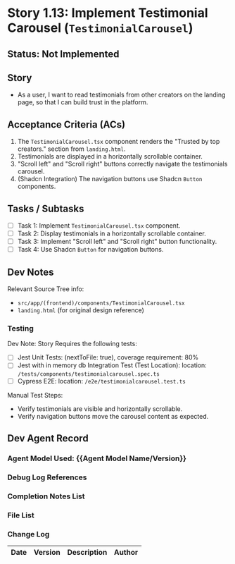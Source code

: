 # Story 1.13: Implement Testimonial Carousel (`TestimonialCarousel`)

## Status: Not Implemented

## Story

- As a user, I want to read testimonials from other creators on the landing page, so that I can build trust in the platform.

## Acceptance Criteria (ACs)

1.  The `TestimonialCarousel.tsx` component renders the "Trusted by top creators." section from `landing.html`.
2.  Testimonials are displayed in a horizontally scrollable container.
3.  "Scroll left" and "Scroll right" buttons correctly navigate the testimonials carousel.
4.  (Shadcn Integration) The navigation buttons use Shadcn `Button` components.

## Tasks / Subtasks

- [ ] Task 1: Implement `TestimonialCarousel.tsx` component.
- [ ] Task 2: Display testimonials in a horizontally scrollable container.
- [ ] Task 3: Implement "Scroll left" and "Scroll right" button functionality.
- [ ] Task 4: Use Shadcn `Button` for navigation buttons.

## Dev Notes

Relevant Source Tree info:
- `src/app/(frontend)/components/TestimonialCarousel.tsx`
- `landing.html` (for original design reference)

### Testing

Dev Note: Story Requires the following tests:

- [ ] Jest Unit Tests: (nextToFile: true), coverage requirement: 80%
- [ ] Jest with in memory db Integration Test (Test Location): location: `/tests/components/testimonialcarousel.spec.ts`
- [ ] Cypress E2E: location: `/e2e/testimonialcarousel.test.ts`

Manual Test Steps:
- Verify testimonials are visible and horizontally scrollable.
- Verify navigation buttons move the carousel content as expected.

## Dev Agent Record

### Agent Model Used: {{Agent Model Name/Version}}

### Debug Log References

### Completion Notes List

### File List

### Change Log

| Date | Version | Description | Author |
| :--- | :------ | :---------- | :----- |
